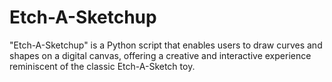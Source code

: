 # Etch-A-Sketchup
"Etch-A-Sketchup" is a Python script that enables users to draw curves and shapes on a digital canvas, offering a creative and interactive experience reminiscent of the classic Etch-A-Sketch toy.
